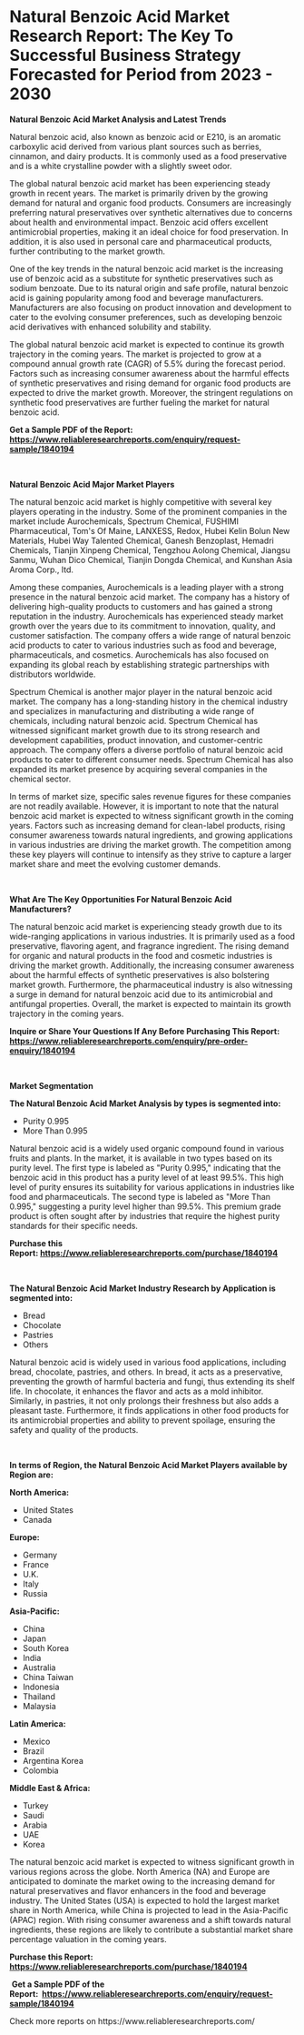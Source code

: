 <p><h1>Natural Benzoic Acid Market Research Report: The Key To Successful Business Strategy Forecasted for Period from 2023 - 2030</h1></p><p><strong>Natural Benzoic Acid Market Analysis and Latest Trends</strong></p>
<p><p>Natural benzoic acid, also known as benzoic acid or E210, is an aromatic carboxylic acid derived from various plant sources such as berries, cinnamon, and dairy products. It is commonly used as a food preservative and is a white crystalline powder with a slightly sweet odor.</p><p>The global natural benzoic acid market has been experiencing steady growth in recent years. The market is primarily driven by the growing demand for natural and organic food products. Consumers are increasingly preferring natural preservatives over synthetic alternatives due to concerns about health and environmental impact. Benzoic acid offers excellent antimicrobial properties, making it an ideal choice for food preservation. In addition, it is also used in personal care and pharmaceutical products, further contributing to the market growth.</p><p>One of the key trends in the natural benzoic acid market is the increasing use of benzoic acid as a substitute for synthetic preservatives such as sodium benzoate. Due to its natural origin and safe profile, natural benzoic acid is gaining popularity among food and beverage manufacturers. Manufacturers are also focusing on product innovation and development to cater to the evolving consumer preferences, such as developing benzoic acid derivatives with enhanced solubility and stability.</p><p>The global natural benzoic acid market is expected to continue its growth trajectory in the coming years. The market is projected to grow at a compound annual growth rate (CAGR) of 5.5% during the forecast period. Factors such as increasing consumer awareness about the harmful effects of synthetic preservatives and rising demand for organic food products are expected to drive the market growth. Moreover, the stringent regulations on synthetic food preservatives are further fueling the market for natural benzoic acid.</p></p>
<p><strong>Get a Sample PDF of the Report:&nbsp; <a href="https://www.reliableresearchreports.com/enquiry/request-sample/1840194">https://www.reliableresearchreports.com/enquiry/request-sample/1840194</a></strong></p>
<p>&nbsp;</p>
<p><strong>Natural Benzoic Acid Major Market Players</strong></p>
<p><p>The natural benzoic acid market is highly competitive with several key players operating in the industry. Some of the prominent companies in the market include Aurochemicals, Spectrum Chemical, FUSHIMI Pharmaceutical, Tom's Of Maine, LANXESS, Redox, Hubei Kelin Bolun New Materials, Hubei Way Talented Chemical, Ganesh Benzoplast, Hemadri Chemicals, Tianjin Xinpeng Chemical, Tengzhou Aolong Chemical, Jiangsu Sanmu, Wuhan Dico Chemical, Tianjin Dongda Chemical, and Kunshan Asia Aroma Corp., ltd.</p><p>Among these companies, Aurochemicals is a leading player with a strong presence in the natural benzoic acid market. The company has a history of delivering high-quality products to customers and has gained a strong reputation in the industry. Aurochemicals has experienced steady market growth over the years due to its commitment to innovation, quality, and customer satisfaction. The company offers a wide range of natural benzoic acid products to cater to various industries such as food and beverage, pharmaceuticals, and cosmetics. Aurochemicals has also focused on expanding its global reach by establishing strategic partnerships with distributors worldwide.</p><p>Spectrum Chemical is another major player in the natural benzoic acid market. The company has a long-standing history in the chemical industry and specializes in manufacturing and distributing a wide range of chemicals, including natural benzoic acid. Spectrum Chemical has witnessed significant market growth due to its strong research and development capabilities, product innovation, and customer-centric approach. The company offers a diverse portfolio of natural benzoic acid products to cater to different consumer needs. Spectrum Chemical has also expanded its market presence by acquiring several companies in the chemical sector.</p><p>In terms of market size, specific sales revenue figures for these companies are not readily available. However, it is important to note that the natural benzoic acid market is expected to witness significant growth in the coming years. Factors such as increasing demand for clean-label products, rising consumer awareness towards natural ingredients, and growing applications in various industries are driving the market growth. The competition among these key players will continue to intensify as they strive to capture a larger market share and meet the evolving customer demands.</p></p>
<p>&nbsp;</p>
<p><strong>What Are The Key Opportunities For Natural Benzoic Acid Manufacturers?</strong></p>
<p><p>The natural benzoic acid market is experiencing steady growth due to its wide-ranging applications in various industries. It is primarily used as a food preservative, flavoring agent, and fragrance ingredient. The rising demand for organic and natural products in the food and cosmetic industries is driving the market growth. Additionally, the increasing consumer awareness about the harmful effects of synthetic preservatives is also bolstering market growth. Furthermore, the pharmaceutical industry is also witnessing a surge in demand for natural benzoic acid due to its antimicrobial and antifungal properties. Overall, the market is expected to maintain its growth trajectory in the coming years.</p></p>
<p><strong>Inquire or Share Your Questions If Any Before Purchasing This Report: <a href="https://www.reliableresearchreports.com/enquiry/pre-order-enquiry/1840194">https://www.reliableresearchreports.com/enquiry/pre-order-enquiry/1840194</a></strong></p>
<p>&nbsp;</p>
<p><strong>Market Segmentation</strong></p>
<p><strong>The Natural Benzoic Acid Market Analysis by types is segmented into:</strong></p>
<p><ul><li>Purity 0.995</li><li>More Than 0.995</li></ul></p>
<p><p>Natural benzoic acid is a widely used organic compound found in various fruits and plants. In the market, it is available in two types based on its purity level. The first type is labeled as "Purity 0.995," indicating that the benzoic acid in this product has a purity level of at least 99.5%. This high level of purity ensures its suitability for various applications in industries like food and pharmaceuticals. The second type is labeled as "More Than 0.995," suggesting a purity level higher than 99.5%. This premium grade product is often sought after by industries that require the highest purity standards for their specific needs.</p></p>
<p><strong>Purchase this Report:&nbsp;<a href="https://www.reliableresearchreports.com/purchase/1840194">https://www.reliableresearchreports.com/purchase/1840194</a></strong></p>
<p>&nbsp;</p>
<p><strong>The Natural Benzoic Acid Market Industry Research by Application is segmented into:</strong></p>
<p><ul><li>Bread</li><li>Chocolate</li><li>Pastries</li><li>Others</li></ul></p>
<p><p>Natural benzoic acid is widely used in various food applications, including bread, chocolate, pastries, and others. In bread, it acts as a preservative, preventing the growth of harmful bacteria and fungi, thus extending its shelf life. In chocolate, it enhances the flavor and acts as a mold inhibitor. Similarly, in pastries, it not only prolongs their freshness but also adds a pleasant taste. Furthermore, it finds applications in other food products for its antimicrobial properties and ability to prevent spoilage, ensuring the safety and quality of the products.</p></p>
<p>&nbsp;</p>
<p><strong>In terms of Region, the Natural Benzoic Acid Market Players available by Region are:</strong></p>
<p>
    <p> <strong> North America: </strong>
        <ul>
            <li>United States</li>
            <li>Canada</li>
        </ul>
        </p> 
    <p> <strong> Europe: </strong>
        <ul>
            <li>Germany</li>
            <li>France</li>
            <li>U.K.</li>
            <li>Italy</li>
            <li>Russia</li>
        </ul>
        </p> 
    <p> <strong> Asia-Pacific: </strong>
        <ul>
            <li>China</li>
            <li>Japan</li>
            <li>South Korea</li>
            <li>India</li>
            <li>Australia</li>
            <li>China Taiwan</li>
            <li>Indonesia</li>
            <li>Thailand</li>
            <li>Malaysia</li>
        </ul>
        </p> 
    <p> <strong> Latin America: </strong>
        <ul>
            <li>Mexico</li>
            <li>Brazil</li>
            <li>Argentina Korea</li>
            <li>Colombia</li>
        </ul>
        </p> 
    <p> <strong> Middle East & Africa: </strong>
        <ul>
            <li>Turkey</li>
            <li>Saudi</li>
            <li>Arabia</li>
            <li>UAE</li>
            <li>Korea</li>
        </ul>
    </p>
    </p>
<p><p>The natural benzoic acid market is expected to witness significant growth in various regions across the globe. North America (NA) and Europe are anticipated to dominate the market owing to the increasing demand for natural preservatives and flavor enhancers in the food and beverage industry. The United States (USA) is expected to hold the largest market share in North America, while China is projected to lead in the Asia-Pacific (APAC) region. With rising consumer awareness and a shift towards natural ingredients, these regions are likely to contribute a substantial market share percentage valuation in the coming years.</p></p>
<p><strong>Purchase this Report: <a href="https://www.reliableresearchreports.com/purchase/1840194">https://www.reliableresearchreports.com/purchase/1840194</a></strong></p>
<p>&nbsp;<strong>Get a Sample PDF of the Report:&nbsp;&nbsp;<a href="https://www.reliableresearchreports.com/enquiry/request-sample/1840194">https://www.reliableresearchreports.com/enquiry/request-sample/1840194</a></strong></p>
<p><strong></strong></p>
<p>Check more reports on https://www.reliableresearchreports.com/</p>